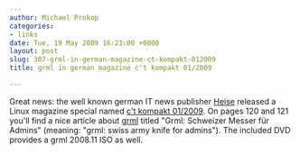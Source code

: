 ```yaml
---
author: Michael Prokop
categories:
- links
date: Tue, 19 May 2009 16:23:00 +0000
layout: post
slug: 307-grml-in-german-magazine-ct-kompakt-012009
title: grml in german magazine c't kompakt 01/2009

---
```

Great news: the well known german IT news publisher [Heise](http://heise.de/) released a Linux magazine special named [c't kompakt 01/2009](https://www.heise.de/kiosk/special/ct/09/03/). On pages 120 and 121 you'll find a nice article about [grml](http://grml.org/) titled "Grml: Schweizer Messer für Admins" (meaning: "grml: swiss army knife for admins"). The included DVD provides a grml 2008\.11 ISO as well.
